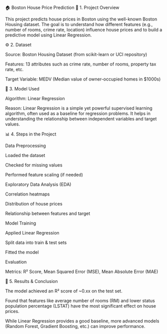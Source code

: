 🏠 Boston House Price Prediction
📌 1. Project Overview

This project predicts house prices in Boston using the well-known Boston Housing dataset. The goal is to understand how different features (e.g., number of rooms, crime rate, location) influence house prices and to build a predictive model using Linear Regression.

⚙️ 2. Dataset

Source: Boston Housing Dataset (from scikit-learn or UCI repository)

Features: 13 attributes such as crime rate, number of rooms, property tax rate, etc.

Target Variable: MEDV (Median value of owner-occupied homes in $1000s)

🧠 3. Model Used

Algorithm: Linear Regression

Reason: Linear Regression is a simple yet powerful supervised learning algorithm, often used as a baseline for regression problems. It helps in understanding the relationship between independent variables and target values.

📊 4. Steps in the Project

Data Preprocessing

Loaded the dataset

Checked for missing values

Performed feature scaling (if needed)

Exploratory Data Analysis (EDA)

Correlation heatmaps

Distribution of house prices

Relationship between features and target

Model Training

Applied Linear Regression

Split data into train & test sets

Fitted the model

Evaluation

Metrics: R² Score, Mean Squared Error (MSE), Mean Absolute Error (MAE)

🚀 5. Results & Conclusion

The model achieved an R² score of ~0.xx on the test set.

Found that features like average number of rooms (RM) and lower status population percentage (LSTAT) have the most significant effect on house prices.

While Linear Regression provides a good baseline, more advanced models (Random Forest, Gradient Boosting, etc.) can improve performance.
